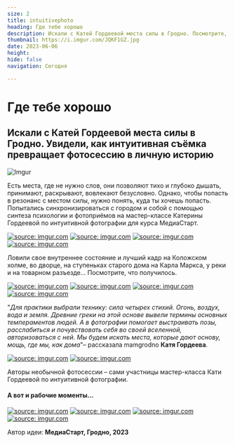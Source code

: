 ```yaml
---
size: 2
title: intuitivephoto
heading: Где тебе хорошо
description: Искали с Катей Гордеевой места силы в Гродно. Посмотрите, как интуитивная съёмка превращает фотосессию в личную историю
thumbnail: https://i.imgur.com/JQKF1GZ.jpg
date: 2023-06-06
height: 
hide: false
navigation: Сегодня

---
```

# **Где тебе хорошо**

## Искали с Катей Гордеевой места силы в Гродно. Увидели, как интуитивная съёмка превращает фотосессию в личную историю

![Imgur](https://i.imgur.com/JQKF1GZ.jpg)

Есть места, где не нужно слов, они позволяют тихо и глубоко дышать, принимают, раскрывают, вовлекают безусловно. Однако, чтобы попасть в резонанс с местом силы, нужно понять, куда ты хочешь попасть. 
Попытались синхронизироваться с городом и собой с помощью синтеза психологии и фотоприёмов на мастер-классе Катерины Гордеевой по интуитивной фотографии  для курса МедиаСтарт.

<div class="gallery2">
<!-- Смените gallery2 на gallery3 или gallery4, цифра определяет количество картинок в одном ряду -->
<a href="https://imgur.com/WsSvUW7"><img src="https://i.imgur.com/WsSvUW7.jpg" title="source: imgur.com" /></a>
<a href="https://imgur.com/T6GmwC8"><img src="https://i.imgur.com/T6GmwC8.jpg" title="source: imgur.com" /></a>
<a href="https://imgur.com/g8vFFYh"><img src="https://i.imgur.com/g8vFFYh.jpg" title="source: imgur.com" /></a>
<a href="https://imgur.com/938vFqH"><img src="https://i.imgur.com/938vFqH.jpg" title="source: imgur.com" /></a>
</div>

Ловили свое внутреннее состояние и лучший кадр на Коложском холме, во дворце, на ступеньках старого дома на Карла Маркса, у реки и на товарном разъезде…
Посмотрите, что получилось.

<div class="gallery2">
<!-- Смените gallery2 на gallery3 или gallery4, цифра определяет количество картинок в одном ряду -->
<a href="https://imgur.com/UEFJVH5"><img src="https://i.imgur.com/UEFJVH5.jpg" title="source: imgur.com" /></a>
<a href="https://imgur.com/DgjUCFa"><img src="https://i.imgur.com/DgjUCFa.jpg" title="source: imgur.com" /></a>
<a href="https://imgur.com/1HLajkV"><img src="https://i.imgur.com/1HLajkV.jpg" title="source: imgur.com" /></a>
<a href="https://imgur.com/FC9bfVp"><img src="https://i.imgur.com/FC9bfVp.jpg" title="source: imgur.com" /></a>
</div>

"_Для практики выбрали технику: сила четырех стихий. Огонь, воздух, вода и земля. Древние греки на этой основе вывели термины основных темпераментов людей. А в фотографии помогает выстраивать позы,
расслабиться и почувствовать себя во своей вселенной, авторизоваться с ней. Мы будем искать места, которые дают основу, мощь, где мы, как дома_"– рассказала mamgrodno **Катя Гордеева**.

<div class="gallery2">
<!-- Смените gallery2 на gallery3 или gallery4, цифра определяет количество картинок в одном ряду -->
<a href="https://imgur.com/3ZmPJVZ"><img src="https://i.imgur.com/3ZmPJVZ.jpg" title="source: imgur.com" /></a>
<a href="https://imgur.com/MsR3FBF"><img src="https://i.imgur.com/MsR3FBF.jpg" title="source: imgur.com" /></a>
</div>

Авторы необычной фотосессии – сами участницы мастер-класса Кати Гордеевой по интуитивной фотографии.

#### **А вот и рабочие моменты**...

<div class="gallery4">
<!-- Смените gallery2 на gallery3 или gallery4, цифра определяет количество картинок в одном ряду -->
<a href="https://imgur.com/BReIf9B"><img src="https://i.imgur.com/BReIf9B.jpg" title="source: imgur.com" /></a>
<a href="https://imgur.com/Kou0D3A"><img src="https://i.imgur.com/Kou0D3A.jpg" title="source: imgur.com" /></a>
<a href="https://imgur.com/OGAJm5e"><img src="https://i.imgur.com/OGAJm5e.jpg" title="source: imgur.com" /></a>
<a href="https://imgur.com/T2EnNDZ"><img src="https://i.imgur.com/T2EnNDZ.jpg" title="source: imgur.com" /></a>
</div>

Автор идеи: **МедиаСтарт, Гродно, 2023**
